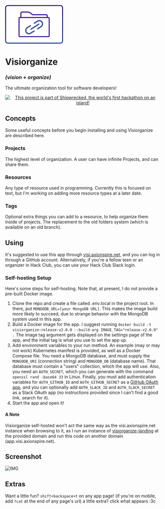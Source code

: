 <img src="public/logo.webp" height=125>

# Visiorganize
### *(vision + organize)*
The ultimate organization tool for software developers!

<div align="center">
  <a href="https://shipwrecked.hackclub.com/?t=ghrm" target="_blank">
    <img src="https://hc-cdn.hel1.your-objectstorage.com/s/v3/739361f1d440b17fc9e2f74e49fc185d86cbec14_badge.png" 
         alt="This project is part of Shipwrecked, the world's first hackathon on an island!" 
         style="width: 35%;">
  </a>
</div>

## Concepts
Some useful concepts before you begin installing and using Visiorganize are described here.
### Projects
The highest level of organization. A user can have infinite Projects, and can share them.
### Resources
Any type of resource used in programming. Currently this is focused on text, but I'm working on adding more resource types at a later date.
### Tags
Optional extra things you can add to a resource, to help organize them inside of projects. The replacement to the old folders system (which is available on an old branch).

## Using
It's suggested to use this app through [visi.axionspire.net](https://visi.axionspire.net), and you can log in through a GitHub account. Alternatively, if you're a fellow teen or an organizer in Hack Club, you can use your Hack Club Slack login.
### Self-hosting Setup
Here's some steps for self-hosting. Note that, at present, I do not provide a pre-built Docker image.
1. Clone the repo and create a file called .env.local in the project root. In there, put `MONGODB_URL=[your MongoDB URL]`. This makes the image build more likely to succeed, due to strange behavior with the MongoDB system used in this app.
2. Build a Docker image for the app. I suggest running `docker build -t visiorganize:release-v2.0.0 --build-arg IMAGE_TAG="release-v2.0.0" .` The image tag argument gets displayed on the settings page of the app, and the initial tag is what you use to set the app up.
3. Add environment variables to your run method. An example (may or may not work) Kubernetes manifest is provided, as well as a Docker Compose file.
You need a MongoDB database, and must supply the `MONGODB_URI` (connection string) and `MONGODB_DB` (database name). That database must contain a "users" collection, which the app will use.
Also, you need an `AUTH_SECRET`, which you can generate with the command `openssl rand -base64 33` in Linux. Finally, you must add authentication variables for `AUTH_GITHUB_ID` and `AUTH_GITHUB_SECRET` as a [GitHub OAuth app](https://authjs.dev/guides/configuring-github#creating-an-oauth-app-in-github), and you can optionally add `AUTH_SLACK_ID` and `AUTH_SLACK_SECRET` as a Slack OAuth app (no instructions provided since I can't find a good link, search for it).
4. Start the app and open it!
#### A Note
Visiorganize self-hosted won't act the same way as the visi.axionspire.net instance when browsing to it, as I run an instance of [visiorganize-landing](https://github.com/aelithron/visiorganize-landing) at the provided domain and run this code on another domain (app.visi.axionspire.net).

## Screenshot
![IMG](https://hc-cdn.hel1.your-objectstorage.com/s/v3/ee511e230468fc2d94722848a945d69453473a00_visiorganize_showcase.png)

## Extras
Want a little fun? `shift+backspace+t` on any app page! (if you're on mobile, add `?cat` at the end of any page's url)
a little extra? click what appears :3c
